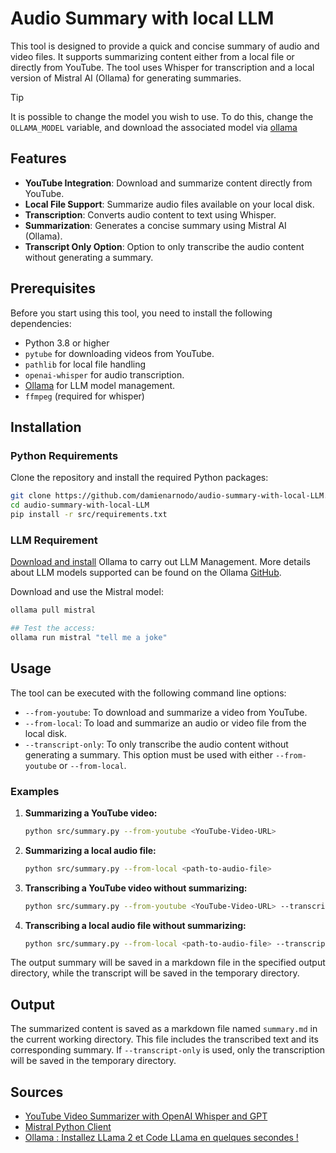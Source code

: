 # Audio Summary with local LLM

This tool is designed to provide a quick and concise summary of audio and video files. It supports summarizing content either from a local file or directly from YouTube. The tool uses Whisper for transcription and a local version of Mistral AI (Ollama) for generating summaries.

> [!TIP]  
> It is possible to change the model you wish to use.
> To do this, change the `OLLAMA_MODEL` variable, and download the associated model via [ollama](https://github.com/ollama/ollama)

## Features

- **YouTube Integration**: Download and summarize content directly from YouTube.
- **Local File Support**: Summarize audio files available on your local disk.
- **Transcription**: Converts audio content to text using Whisper.
- **Summarization**: Generates a concise summary using Mistral AI (Ollama).
- **Transcript Only Option**: Option to only transcribe the audio content without generating a summary.

## Prerequisites

Before you start using this tool, you need to install the following dependencies:

- Python 3.8 or higher
- `pytube` for downloading videos from YouTube.
- `pathlib` for local file handling
- `openai-whisper` for audio transcription.
- [Ollama](https://ollama.com) for LLM model management.
- `ffmpeg` (required for whisper)

## Installation

### Python Requirements

Clone the repository and install the required Python packages:

```bash
git clone https://github.com/damienarnodo/audio-summary-with-local-LLM.git
cd audio-summary-with-local-LLM
pip install -r src/requirements.txt
```

### LLM Requirement

[Download and install](https://ollama.com) Ollama to carry out LLM Management. More details about LLM models supported can be found on the Ollama [GitHub](https://github.com/ollama/ollama).

Download and use the Mistral model:

```bash
ollama pull mistral

## Test the access:
ollama run mistral "tell me a joke"
```

## Usage

The tool can be executed with the following command line options:

- `--from-youtube`: To download and summarize a video from YouTube.
- `--from-local`: To load and summarize an audio or video file from the local disk.
- `--transcript-only`: To only transcribe the audio content without generating a summary. This option must be used with either `--from-youtube` or `--from-local`.

### Examples

1. **Summarizing a YouTube video:**

   ```bash
   python src/summary.py --from-youtube <YouTube-Video-URL>
   ```

2. **Summarizing a local audio file:**

   ```bash
   python src/summary.py --from-local <path-to-audio-file>
   ```

3. **Transcribing a YouTube video without summarizing:**

   ```bash
   python src/summary.py --from-youtube <YouTube-Video-URL> --transcript-only
   ```

4. **Transcribing a local audio file without summarizing:**

   ```bash
   python src/summary.py --from-local <path-to-audio-file> --transcript-only
   ```

The output summary will be saved in a markdown file in the specified output directory, while the transcript will be saved in the temporary directory.

## Output

The summarized content is saved as a markdown file named `summary.md` in the current working directory. This file includes the transcribed text and its corresponding summary. If `--transcript-only` is used, only the transcription will be saved in the temporary directory.

## Sources

- [YouTube Video Summarizer with OpenAI Whisper and GPT](https://github.com/mirabdullahyaser/Summarizing-Youtube-Videos-with-OpenAI-Whisper-and-GPT-3/tree/master)
- [Mistral Python Client](https://github.com/mistralai/client-python)
- [Ollama : Installez LLama 2 et Code LLama en quelques secondes !](https://www.geeek.org/tutoriel-installation-llama-2-et-code-llama/)
